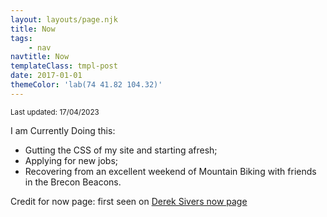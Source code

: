 ```yaml
---
layout: layouts/page.njk
title: Now
tags:
    - nav
navtitle: Now
templateClass: tmpl-post
date: 2017-01-01
themeColor: 'lab(74 41.82 104.32)'
---
```


<p><small>Last updated: <time>17/04/2023</time></small></p>

<p>I am Currently Doing this:</p>

-   Gutting the CSS of my site and starting afresh;
-   Applying for new jobs;
-   Recovering from an excellent weekend of Mountain Biking with friends in the Brecon Beacons.

Credit for now page: first seen on [Derek Sivers now page](https://sivers.org/now)
